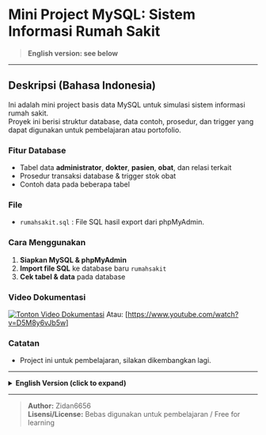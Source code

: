 # Mini Project MySQL: Sistem Informasi Rumah Sakit

> **English version: see below**

---

## Deskripsi (Bahasa Indonesia)

Ini adalah mini project basis data MySQL untuk simulasi sistem informasi rumah sakit.  
Proyek ini berisi struktur database, data contoh, prosedur, dan trigger yang dapat digunakan untuk pembelajaran atau portofolio.

### Fitur Database
- Tabel data **administrator**, **dokter**, **pasien**, **obat**, dan relasi terkait
- Prosedur transaksi database & trigger stok obat
- Contoh data pada beberapa tabel

### File
- `rumahsakit.sql` : File SQL hasil export dari phpMyAdmin.

### Cara Menggunakan
1. **Siapkan MySQL & phpMyAdmin**
2. **Import file SQL** ke database baru `rumahsakit`
3. **Cek tabel & data** pada database

### Video Dokumentasi
[![Tonton Video Dokumentasi](https://img.youtube.com/vi/D5M8y6vJb5w/0.jpg)](https://www.youtube.com/watch?v=D5M8y6vJb5w)
Atau: [https://www.youtube.com/watch?v=D5M8y6vJb5w]

### Catatan
- Project ini untuk pembelajaran, silakan dikembangkan lagi.

---

<details>
<summary><b>English Version (click to expand)</b></summary>

## Description

This is a MySQL database mini project simulating a hospital information system.  
It contains the database structure, sample data, procedures, and triggers for learning or portfolio use.

### Database Features
- Tables for **administrator**, **doctor**, **patient**, **medicine**, and relations
- Procedures for database transactions & medicine stock triggers
- Example (dummy) data in several tables

### File
- `rumahsakit.sql`: SQL export file from phpMyAdmin.

### How to Use
1. **Prepare MySQL & phpMyAdmin**
2. **Import SQL file** into a new database named `rumahsakit`
3. **Check the tables & data** in the database

### Video Documentary
[![Watch Documentary Video](https://img.youtube.com/vi/D5M8y6vJb5w/0.jpg)](https://www.youtube.com/watch?v=D5M8y6vJb5w)
Or : [LINK_YOUTUBE]([https://www.youtube.com/watch?v=D5M8y6vJb5w])
### Notes
- This project is for learning purposes. Feel free to develop it further.

</details>

---

> **Author:** Zidan6656  
> **Lisensi/License:** Bebas digunakan untuk pembelajaran / Free for learning

